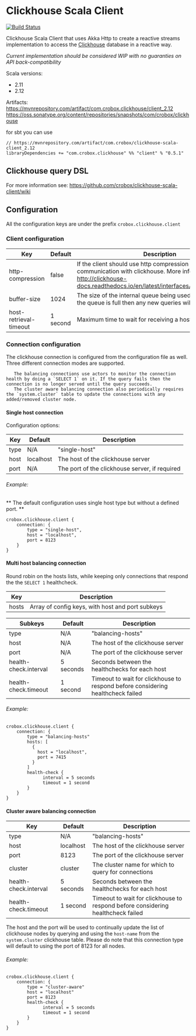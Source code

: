 # Clickhouse Scala Client

[![Build Status](https://travis-ci.org/crobox/clickhouse-scala-client.svg?branch=master)](https://travis-ci.org/crobox/clickhouse-scala-client)

Clickhouse Scala Client that uses Akka Http to create a reactive streams implementation to access the [Clickhouse](https://clickhouse.yandex) database in a reactive way.

*Current implementation should be considered WIP with no guaranties on API back-compatibility*  

Scala versions: 
- 2.11
- 2.12

Artifacts:
https://mvnrepository.com/artifact/com.crobox.clickhouse/client_2.12
https://oss.sonatype.org/content/repositories/snapshots/com/crobox/clickhouse

for sbt you can use

```
// https://mvnrepository.com/artifact/com.crobox/clickhouse-scala-client_2.12
libraryDependencies += "com.crobox.clickhouse" %% "client" % "0.5.1"
```

## Clickhouse query DSL 
For more information see: https://github.com/crobox/clickhouse-scala-client/wiki

## Configuration

  All the configuration keys are under the prefix `crobox.clickhouse.client`
### Client configuration

| Key | Default|Description |
| --- | ---|------------|
|http-compression| false | If the client should use http compression in the communication with clickhouse. More info: http://clickhouse-docs.readthedocs.io/en/latest/interfaces/http_interface.html |
|buffer-size|1024|The size of the internal queue being used for the queries. If the queue is full then any new queries will be dropped|
|host-retrieval-timeout|1 second|Maximum time to wait for receiving a host from the provider|

### Connection configuration
The clickhouse connection is configured from the configuration file as well.
Three different connection modes are supported.

       The balancing connections use actors to monitor the connection health by doing a `SELECT 1` on it. If the query fails then the connection is no longer served until the query succeeds.
       The cluster aware balancing connection also periodically requires the `system.cluster` table to update the connections with any added/removed cluster node.

#### Single host connection

Configuration options:

| Key | Default|Description |
| --- | ---|------------|
|type | N/A|"single-host"|
| host |localhost| The host of the clickhouse server |
| port| N/A | The port of the clickhouse server, if required |

###### Example:
** The default configuration uses single host type but without a defined port. **

```
crobox.clickhouse.client {
    connection: {
        type = "single-host",
        host = "localhost",
        port = 8123
    }
}

```

#### Multi host balancing connection

Round robin on the hosts lists, while keeping only connections that respond the the `SELECT 1` healthcheck.

| Key | Description|
| ---| ------|
| hosts| Array of config keys, with host and port subkeys|

|Subkeys| Default | Description|
|----|-----|-----|
|type | N/A|"balancing-hosts"|
|host|N/A|The host of the clickhouse server|
|port|N/A|The port of the clickhouse server|
|health-check.interval| 5 seconds | Seconds between the healthchecks for each host |
|health-check.timeout | 1 second | Timeout to wait for clickhouse to respond before considering healthcheck failed|
###### Example:

```
crobox.clickhouse.client {
    connection: {
        type = "balancing-hosts"
        hosts: [
          {
            host = "localhost",
            port = 7415
          }
        ]
        health-check {
              interval = 5 seconds
              timeout = 1 second
        }
    }
}

```

#### Cluster aware balancing connection

| Key | Default|Description |
| --- | ---|------------|
|type | N/A|"balancing-hosts"|
| host |localhost| The host of the clickhouse server |
| port| 8123 | The port of the clickhouse server|
| cluster| cluster | The cluster name for which to query for connections|
|health-check.interval| 5 seconds | Seconds between the healthchecks for each host |
|health-check.timeout | 1 second | Timeout to wait for clickhouse to respond before considering healthcheck failed|

The host and the port will be used to continually update the list of clickhouse nodes by querying and using the `host-name` from the `system.cluster` clickhouse table.
Please do note that this connection type will default to using the port of 8123 for all nodes.

###### Example:

```
crobox.clickhouse.client {
    connection: {
        type = "cluster-aware"
        host = "localhost"
        port = 8123
        health-check {
              interval = 5 seconds
              timeout = 1 second
        }
    }
}

```
